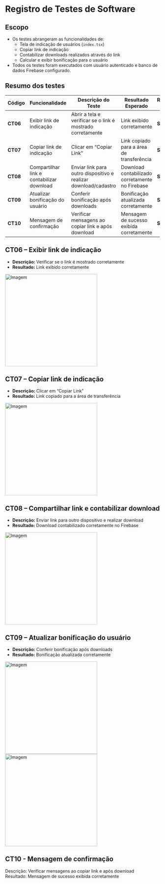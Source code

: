# Registro de Testes de Software

## Escopo

- Os testes abrangeram as funcionalidades de:
  - Tela de indicação de usuários (`index.tsx`)  
  - Copiar link de indicação  
  - Contabilizar downloads realizados através do link  
  - Calcular e exibir bonificação para o usuário  
- Todos os testes foram executados com usuário autenticado e banco de dados Firebase configurado.

## Resumo dos testes 
| Código   | Funcionalidade                       | Descrição do Teste                           | Resultado Esperado                               | Resultado Obtido | Responsável |
| -------- | ------------------------------------ | -------------------------------------------- | ------------------------------------------------ | ---------------- | ----------- |
| **CT06** | Exibir link de indicação             | Abrir a tela e verificar se o link é mostrado corretamente | Link exibido corretamente                        | **Sucesso**      | Mariana     |
| **CT07** | Copiar link de indicação             | Clicar em “Copiar Link”                      | Link copiado para a área de transferência        | **Sucesso**      | Mariana     |
| **CT08** | Compartilhar link e contabilizar download | Enviar link para outro dispositivo e realizar download/cadastro | Download contabilizado corretamente no Firebase | **Sucesso**      | Mariana     |
| **CT09** | Atualizar bonificação do usuário    | Conferir bonificação após downloads          | Bonificação atualizada corretamente              | **Sucesso**      | Mariana     |
| **CT10** | Mensagem de confirmação              | Verificar mensagens ao copiar link e após download | Mensagem de sucesso exibida corretamente        | **Sucesso**      | Mariana     |

## CT06 – Exibir link de indicação
- **Descrição:** Verificar se o link é mostrado corretamente  
- **Resultado:** Link exibido corretamente  
<img alt="Imagem" src="https://github.com/user-attachments/assets/1edb2be8-1afd-423e-848b-6078e1eb8fe2" width="300" />

## CT07 – Copiar link de indicação
- **Descrição:** Clicar em “Copiar Link”  
- **Resultado:** Link copiado para a área de transferência  
 <img alt="Imagem" src="https://github.com/user-attachments/assets/c7852938-d884-4947-8693-7f32d7bef66e" width="300" />


## CT08 – Compartilhar link e contabilizar download
- **Descrição:** Enviar link para outro dispositivo e realizar download  
- **Resultado:** Download contabilizado corretamente no Firebase  
 <img alt="Imagem" src="https://github.com/user-attachments/assets/0448f4a8-9c3e-497d-8676-48a8610f5dae" width="300" /> 


## CT09 – Atualizar bonificação do usuário
- **Descrição:** Conferir bonificação após downloads  
- **Resultado:** Bonificação atualizada corretamente  
 <img alt="Imagem" src="https://github.com/user-attachments/assets/fbc58260-5cde-4127-a4e7-acccd05a491b" width="300" />
  <img alt="Imagem" src="https://github.com/user-attachments/assets/442abae3-a070-4ab9-9c30-89b176a77e90" width="300" />




## CT10 - Mensagem de confirmação 
Descrição:  Verificar mensagens ao copiar link e após download  
Resultado: Mensagem de sucesso exibida corretamente 



